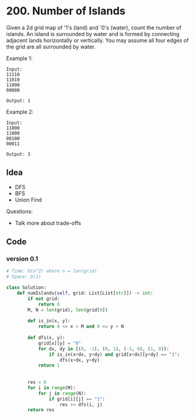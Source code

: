 # 200. Number of Islands


Given a 2d grid map of '1's (land) and '0's (water), count the number of islands. An island is surrounded by water and is formed by connecting adjacent lands horizontally or vertically. You may assume all four edges of the grid are all surrounded by water.

Example 1:

```
Input:
11110
11010
11000
00000

Output: 1
```

Example 2:

```
Input:
11000
11000
00100
00011

Output: 3
```

## Idea

- DFS
- BFS
- Union Find 

Questions:

- Talk more about trade-offs 

## Code

### version 0.1

``` python
# Time: O(n^2) where n = len(grid)
# Space: O(1)

class Solution:
    def numIslands(self, grid: List[List[str]]) -> int:
        if not grid:
            return 0
        M, N = len(grid), len(grid[0])
        
        def is_in(x, y):
            return 0 <= x < M and 0 <= y < N
        
        def dfs(x, y):
            grid[x][y] = "0"
            for dx, dy in [(0, -1), (0, 1), (-1, 0), (1, 0)]:
                if is_in(x+dx, y+dy) and grid[x+dx][y+dy] == "1":
                    dfs(x+dx, y+dy)
            return 1
            
        
        res = 0
        for i in range(M):
            for j in range(N):
                if grid[i][j] == "1":
                    res += dfs(i, j)
        return res
```
